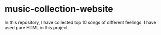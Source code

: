 # music-collection-website
In this repository, I have collected top 10 songs of different feelings. I have used pure HTML in this project.
